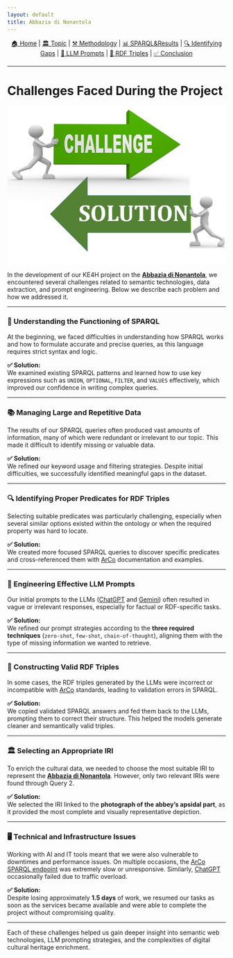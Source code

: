 ```yaml
---
layout: default
title: Abbazia di Nonantola
---
```


<div style="text-align: center; margin-bottom: 20px;">
  <a href="index.html">🏠 Home</a> |
  <a href="topic.html">🏛️ Topic</a> |
  <a href="methodology.html">⚒️ Methodology</a> |
  <a href="sparql.html">📊 SPARQL&Results</a> |
  <a href="gaps.html">🔍 Identifying Gaps</a> |
  <a href="prompts.html">💬 LLM Prompts</a> |
  <a href="rdf.html">🔗 RDF Triples</a> |
  <a href="conclusion.html">✅ Conclusion</a>
</div>

---

# Challenges Faced During the Project

![Challenges](assets/images/challenges_solutions.png)

In the development of our KE4H project on the **[Abbazia di Nonantola](https://w3id.org/arco/resource/HistoricOrArtisticProperty/0100210793)**, we encountered several challenges related to semantic technologies, data extraction, and prompt engineering. Below we describe each problem and how we addressed it.

---

### 🧩 Understanding the Functioning of SPARQL

At the beginning, we faced difficulties in understanding how SPARQL works and how to formulate accurate and precise queries, as this language requires strict syntax and logic.

**✅ Solution:**  
We examined existing SPARQL patterns and learned how to use key expressions such as `UNION`, `OPTIONAL`, `FILTER`, and `VALUES` effectively, which improved our confidence in writing complex queries.

---

### 📚 Managing Large and Repetitive Data

The results of our SPARQL queries often produced vast amounts of information, many of which were redundant or irrelevant to our topic. This made it difficult to identify missing or valuable data.

**✅ Solution:**  
We refined our keyword usage and filtering strategies. Despite initial difficulties, we successfully identified meaningful gaps in the dataset.

---

### 🔍 Identifying Proper Predicates for RDF Triples

Selecting suitable predicates was particularly challenging, especially when several similar options existed within the ontology or when the required property was hard to locate.

**✅ Solution:**  
We created more focused SPARQL queries to discover specific predicates and cross-referenced them with [ArCo](http://wit.istc.cnr.it/arco/?lang=en) documentation and examples.

---

### 💬 Engineering Effective LLM Prompts

Our initial prompts to the LLMs ([ChatGPT](https://chatgpt.com/) and [Gemini](https://deepmind.google/technologies/gemini/)) often resulted in vague or irrelevant responses, especially for factual or RDF-specific tasks.

**✅ Solution:**  
We refined our prompt strategies according to the **three required techniques** (`zero-shot`, `few-shot`, `chain-of-thought`), aligning them with the type of missing information we wanted to retrieve.

---

### 🧱 Constructing Valid RDF Triples

In some cases, the RDF triples generated by the LLMs were incorrect or incompatible with [ArCo](http://wit.istc.cnr.it/arco/?lang=en) standards, leading to validation errors in SPARQL.

**✅ Solution:**  
We copied validated SPARQL answers and fed them back to the LLMs, prompting them to correct their structure. This helped the models generate cleaner and semantically valid triples.

---

### 🏛️ Selecting an Appropriate IRI

To enrich the cultural data, we needed to choose the most suitable IRI to represent the **[Abbazia di Nonantola](https://w3id.org/arco/resource/HistoricOrArtisticProperty/0100210793)**. However, only two relevant IRIs were found through Query 2.

**✅ Solution:**  
We selected the IRI linked to the **photograph of the abbey’s apsidal part**, as it provided the most complete and visually representative depiction.

---

### 🖥️ Technical and Infrastructure Issues

Working with AI and IT tools meant that we were also vulnerable to downtimes and performance issues. On multiple occasions, the [ArCo SPARQL endpoint](https://dati.cultura.gov.it/sparql) was extremely slow or unresponsive. Similarly, [ChatGPT](https://chat.openai.com/) occasionally failed due to traffic overload.

**✅ Solution:**  
Despite losing approximately **1.5 days** of work, we resumed our tasks as soon as the services became available and were able to complete the project without compromising quality.

---

Each of these challenges helped us gain deeper insight into semantic web technologies, LLM prompting strategies, and the complexities of digital cultural heritage enrichment.
